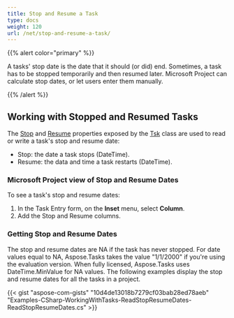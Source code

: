 ```yaml
---
title: Stop and Resume a Task
type: docs
weight: 120
url: /net/stop-and-resume-a-task/
---
```


{{% alert color="primary" %}} 

A tasks' stop date is the date that it should (or did) end. Sometimes, a task has to be stopped temporarily and then resumed later. Microsoft Project can calculate stop dates, or let users enter them manually.

{{% /alert %}} 
## **Working with Stopped and Resumed Tasks**
The [Stop](https://apireference.aspose.com/tasks/net/aspose.tasks/tsk/fields/stop) and [Resume](https://apireference.aspose.com/tasks/net/aspose.tasks/tsk/fields/resume) properties exposed by the [Tsk](https://apireference.aspose.com/tasks/net/aspose.tasks/tsk) class are used to read or write a task's stop and resume date:

- Stop: the date a task stops (DateTime).
- Resume: the data and time a task restarts (DateTime).
### **Microsoft Project view of Stop and Resume Dates**
To see a task's stop and resume dates:

1. In the Task Entry form, on the **Inset** menu, select **Column**.
2. Add the Stop and Resume columns.
### **Getting Stop and Resume Dates**
The stop and resume dates are NA if the task has never stopped. For date values equal to NA, Aspose.Tasks takes the value "1/1/2000" if you're using the evaluation version. When fully licensed, Aspose.Tasks uses DateTime.MinValue for NA values. The following examples display the stop and resume dates for all the tasks in a project.

{{< gist "aspose-com-gists" "10d4de13018b7279cf03bab28ed78aeb" "Examples-CSharp-WorkingWithTasks-ReadStopResumeDates-ReadStopResumeDates.cs" >}}
